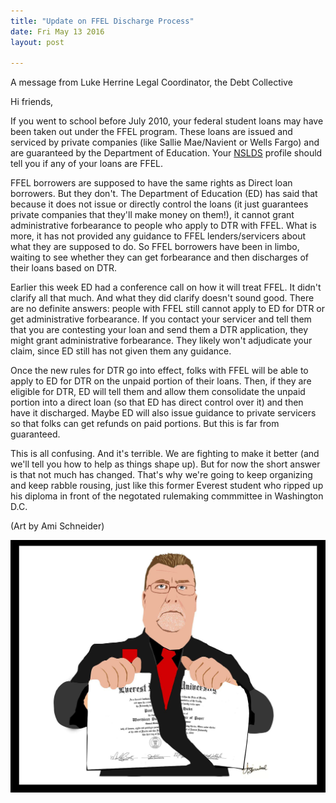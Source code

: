 ```yaml
---
title: "Update on FFEL Discharge Process"
date: Fri May 13 2016
layout: post

---
```


A message from Luke Herrine
Legal Coordinator, the Debt Collective

Hi friends,

If you went to school before July 2010, your federal student loans may have been taken out under the FFEL program. These loans are issued and serviced by private companies (like Sallie Mae/Navient or Wells Fargo) and are guaranteed by the Department of Education. Your [NSLDS](http://www.nslds.ed.gov/nslds/nslds_SA/) profile should tell you if any of your loans are FFEL.

FFEL borrowers are supposed to have the same rights as Direct loan borrowers. But they don't. The Department of Education (ED) has said that because it does not issue or directly control the loans (it just guarantees private companies that they'll make money on them!), it cannot grant administrative forbearance to people who apply to DTR with FFEL. What is more, it has not provided any guidance to FFEL lenders/servicers about what they are supposed to do. So FFEL borrowers have been in limbo, waiting to see whether they can get forbearance and then discharges of their loans based on DTR.

Earlier this week ED had a conference call on how it will treat FFEL. It didn't clarify all that much. And what they did clarify doesn't sound good. There are no definite answers: people with FFEL still cannot apply to ED for DTR or get administrative forbearance. If you contact your servicer and tell them that you are contesting your loan and send them a DTR application, they might grant administrative forbearance. They likely won't adjudicate your claim, since ED still has not given them any guidance.

Once the new rules for DTR go into effect, folks with FFEL will be able to apply to ED for DTR on the unpaid portion of their loans. Then, if they are eligible for DTR, ED will tell them and allow them consolidate the unpaid portion into a direct loan (so that ED has direct control over it) and then have it discharged. Maybe ED will also issue guidance to private servicers so that folks can get refunds on paid portions. But this is far from guaranteed.

This is all confusing. And it's terrible. We are fighting to make it better (and we'll tell you how to help as things shape up). But for now the short answer is that not much has changed. That's why we're going to keep organizing and keep rabble rousing, just like this former Everest student who ripped up his diploma in front of the negotated rulemaking commmittee in Washington D.C. 

(Art by Ami Schneider)


![alt](/assets/images/2016/05/paul.jpg)
